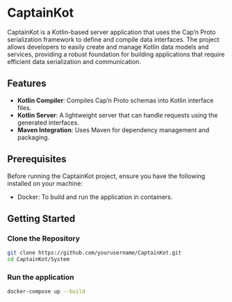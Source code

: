 # CaptainKot

CaptainKot is a Kotlin-based server application that uses the Cap’n Proto serialization framework to define and compile data interfaces. The project allows developers to easily create and manage Kotlin data models and services, providing a robust foundation for building applications that require efficient data serialization and communication.

## Features

- **Kotlin Compiler**: Compiles Cap’n Proto schemas into Kotlin interface files.
- **Kotlin Server**: A lightweight server that can handle requests using the generated interfaces.
- **Maven Integration**: Uses Maven for dependency management and packaging.

## Prerequisites

Before running the CaptainKot project, ensure you have the following installed on your machine:
- Docker: To build and run the application in containers.

## Getting Started

### Clone the Repository

```bash
git clone https://github.com/yourusername/CaptainKot.git
cd CaptainKot/System
```

### Run the application
```bash
docker-compose up --build
```
